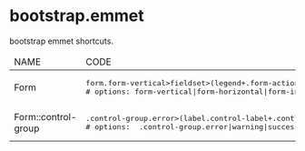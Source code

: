 bootstrap.emmet
===============

bootstrap emmet shortcuts.


<table class="table">
  <thead>
  	<tr>
			<td>NAME</td>
			<td>CODE</td>
		</tr>
	</thead>
	<tbody>
		<tr>
			<td>
				Form
			</td>
			<td>
				<pre>form.form-vertical>fieldset>(legend+.form-actions>button.btn.btn-primary)
# options: form-vertical|form-horizontal|form-inline|form-search</pre>
			</td>
		</tr>
		<tr>
			<td>
				Form::control-group
			</td>
			<td>
				<pre>.control-group.error>(label.control-label+.controls>input)
# options:  .control-group.error|warning|success </pre>
			</td>
		</tr>
	</tbody>
</table>
